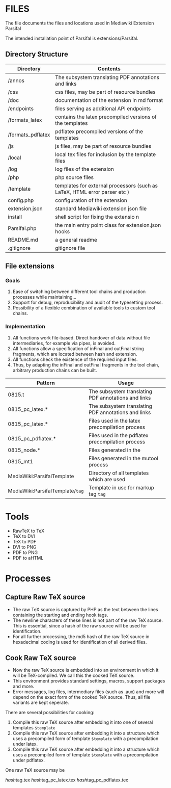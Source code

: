 # FILES

The file documents the files and locations used in Mediawiki Extension Parsifal

The intended installation point of Parsifal is extensions/Parsifal.


## Directory Structure

| Directory         |  Contents |
| -----------       | ----------- |
| /annos            |  The subsystem translating PDF annotations and links |
| /css              |  css files, may be part of resource bundles      |
| /doc              |  documentation of the extension in md format       |
| /endpoints        |  files serving as additional API endpoints  |
| /formats_latex    |  contains the latex precompiled versions of the templates  |
| /formats_pdflatex   | pdflatex precompiled versions of the templates  |
| /js               |  js  files, may be part of resource bundles | 
| /local            |  local tex files for inclusion by the template files|
| /log              |  log files of the extension |
| /php              |  php source files |
| /template         |  templates for external processors (such as LaTeX, HTML error parser etc ) |
| config.php        |  configuration of the extension |
| extension.json    |  standard Mediawiki extension json file |
| install           |  shell script for fixing the extensio n|
| Parsifal.php      |  the main entry point class for extension.json hooks|
| README.md         |  a general readme |
| .gitignore        |  gitignore file |
 

## File extensions

### Goals

1. Ease of switching between different tool chains and production processes while maintaining... 
1. Support for debug, reproducibility and audit of the typesetting process.
1. Possibility of a flexible combination of available tools to custom tool chains.

### Implementation

1. All functions work file-based. Direct handover of data without file intermediaries, for example via pipes, is avoided.
1. All functions allow a specification of inFinal and outFinal string fragments, which are located between hash and extension.
2. All functions check the existence of the required input files.
3. Thus, by adapting the inFinal and outFinal fragments in the tool chain, arbitrary production chains can be built.


| Pattern              |  Usage |
| -----------          | ----------- |
| 0815.t             |  The subsystem translating PDF annotations and links |
| 0815_pc_latex.*      |  The subsystem translating PDF annotations and links |
| 0815_pc_latex.*      | Files used in the latex precompilation process |
| 0815_pc_pdflatex.*   | Files used in the pdflatex precompilation process |
| 0815_node.*          | Files generated in the  |
| 0815_mt1                    | Files generated in the mutool process  |
| MediaWiki:ParsifalTemplate  | Directory of all templates which are used  |
| MediaWiki:ParsifalTemplate/`tag`  | Template in use for markup tag `tag`  |

# Tools

* RawTeX to TeX
* TeX to DVI
* TeX to PDF
* DVI to PNG 
* PDF to PNG 
* PDF to aHTML 

 

# Processes

## Capture Raw TeX source

* The raw TeX source is captured by PHP as the text between the lines containing the starting and ending hook tags. 
* The newline characters of these lines is not part of the raw TeX source. This is essential, since a hash of the raw source will be used for identification.
* For all further processing, the md5 hash of the raw TeX source in hexadecimal coding is used for identification of all derived files.

## Cook Raw TeX source

* Now the raw TeX source is embedded into an environment in which it will be TeX-compiled. We call this the cooked TeX source.
* This environment provides standard settings, macros, support packages and more.
* Error messages, log files, intermediary files (such as .aux) and more will depend on the exact form of the cooked TeX source.
 Thus, all file variants are kept seperate.

There are several possibilities for cooking:
1. Compile this raw TeX source after embedding it into one of several templates `$template`
2. Compile this raw TeX source after embedding it into a structure which uses a precompiled form of template `$template` with a precompilation
 under latex.
3. Compile this raw TeX source after embedding it into a structure which uses a precompiled form of template `$template` with a precompilation
  under pdflatex. 

One raw TeX source may be 

$hash$tag.tex 
$hash$tag_pc_latex.tex
$hash$tag_pc_pdflatex.tex


























